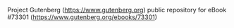 Project Gutenberg (https://www.gutenberg.org) public repository for
eBook #73301 (https://www.gutenberg.org/ebooks/73301)

